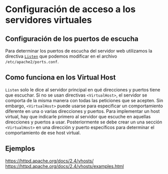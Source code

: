 # Configuración de acceso a los servidores virtuales

## Configuración de los puertos de escucha

Para determinar los puertos de escucha del servidor web utilizamos la directiva [`Listen`](http://httpd.apache.org/docs/2.4/es/mod/mpm_common.html#listen) que podemos modificar en el archivo `/etc/apache2/ports.conf`.

## Como funciona en los Virtual Host

`Listen` solo le dice al servidor principal en qué direcciones y puertos tiene que escuchar. Si no se usan directivas `<VirtualHost>`, el servidor se comporta de la misma manera con todas las peticiones que se acepten. Sin embargo, `<VirtualHost>` puede usarse para especificar un comportamiento diferente en una o varias direcciones y puertos. Para implementar un host virtual, hay que indicarle primero al servidor que escuche en aquellas direcciones y puertos a usar. Posteriormente se debe crear un una sección `<VirtualHost>` en una dirección y puerto específicos para determinar el comportamiento de ese host virtual. 

## Ejemplos

https://httpd.apache.org/docs/2.4/vhosts/
https://httpd.apache.org/docs/2.4/vhosts/examples.html